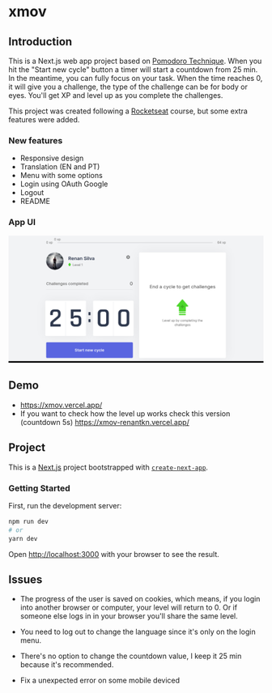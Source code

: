 # xmov

## Introduction

This is a Next.js web app project based on [Pomodoro Technique](https://en.wikipedia.org/wiki/Pomodoro_Technique). When you hit the "Start new cycle" button a timer will start a countdown from 25 min. In the meantime, you can fully focus on your task. When the time reaches 0, it will give you a challenge, the type of the challenge can be for body or eyes. You'll get XP and level up as you complete the challenges.

This project was created following a [Rocketseat](https://rocketseat.com.br/) course, but some extra features were added.

### New features

- Responsive design
- Translation (EN and PT)
- Menu with some options
- Login using OAuth Google
- Logout
- README

### App UI

![App](./img/app.png)

## Demo

- https://xmov.vercel.app/
- If you want to check how the level up works check this version (countdown 5s) https://xmov-renantkn.vercel.app/

## Project

This is a [Next.js](https://nextjs.org/) project bootstrapped with [`create-next-app`](https://github.com/vercel/next.js/tree/canary/packages/create-next-app).

### Getting Started

First, run the development server:

```bash
npm run dev
# or
yarn dev
```

Open [http://localhost:3000](http://localhost:3000) with your browser to see the result.

## Issues

- The progress of the user is saved on cookies, which means, if you login into another browser or computer, your level will return to 0. Or if someone else logs in in your browser you'll share the same level.

- You need to log out to change the language since it's only on the login menu.

- There's no option to change the countdown value, I keep it 25 min because it's recommended.

- Fix a unexpected error on some mobile deviced

